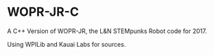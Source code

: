 # WOPR-JR-C
A C++ Version of WOPR-JR, the L&N STEMpunks Robot code for 2017.

Using WPILib and Kauai Labs for sources.
